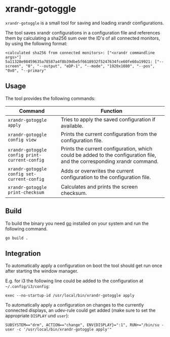 # xrandr-gotoggle

`xrandr-gotoggle` is a small tool for saving and loading xrandr configurations.

The tool saves xrandr configurations in a configuration file and references them
by calculating a sha256 sum over the ID's of all connected monitors, by using 
the following format:
```
<calculated sha256 from connected monitors>: ["<xrandr commandline args>"]
5a11328e98459635a78587a4f8b39dbe5f6618932f5247634fce60fe60a19921: ["--screen", "0", "--output", "eDP-1", "--mode", "1920x1080", "--pos", "0x0", "--primary"
```

## Usage

The tool provides the following commands:

| Command                                       | Function                                                                                                                |
|-----------------------------------------------|-------------------------------------------------------------------------------------------------------------------------|
| `xrandr-gotoggle apply`                       | Tries to apply the saved configuration if available.                                                                    |
| `xrandr-gotoggle config view`                 | Prints the current configuration from the configuration file.                                                           |
| `xrandr-gotoggle config print-current-config` | Prints the current configuration, which could be added to the configuration file, and the corresponding xrandr command. |
| `xrandr-gotoggle config set-current-config`   | Adds or overwrites the current configuration to the configuration file.                                                 |
| `xrandr-gotoggle print-checksum`              | Calculates and prints the screen checksum.                                                                              |

## Build

To build the binary you need [go](https://golang.org/) installed on your system and run the following command.

```
go build .
```

## Integration

To automatically apply a configuration on boot the tool should get run once after
starting the window manager.

E.g. for i3 the following line could be added to the configuration at `~/.config/i3/config`:
```
exec --no-startup-id /usr/local/bin/xrandr-gotoggle apply
```

To automatically apply a configuration on changes to the currently connected displays,
an udev-rule could get added (make sure to set the appropriate `DISPLAY` und `user`):
```
SUBSYSTEM=="drm", ACTION=="change", ENV{DISPLAY}=":1", RUN+="/bin/su - user -c '/usr/local/bin/xrandr-gotoggle apply'"
```
